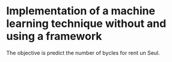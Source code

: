 # Implementation of a machine learning technique without and using a framework
The objective is predict the number of bycles for rent un Seul.
